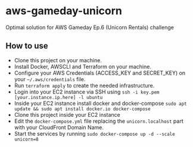 # aws-gameday-unicorn

Optimal solution for AWS Gameday Ep.6 (Unicorn Rentals) challenge

## How to use

- Clone this project on your machine.
- Install Docker, AWSCLI and Terraform on your machine.
- Configure your AWS Credentials (ACCESS_KEY and SECRET_KEY) on your `~/.aws/credentials` file.
- Run `terraform apply` to create the needed infrastructure.
- Login into your EC2 instance via SSH using `ssh -i key.pem [your.instance.ip.here] -l ubuntu`
- Inside your EC2 instance install docker and docker-compose `sudo apt update && sudo apt install docker.io docker-compose`
- Clone this project inside your EC2 instance
- Edit the `docker-compose.yml` file replacing the `unicorn.localhost` part with your CloudFront Domain Name.
- Start the services by running `sudo docker-compose up -d --scale unicorn=8`
